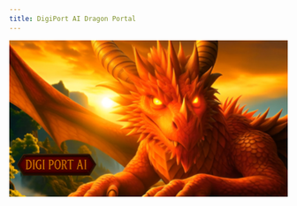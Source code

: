 ```yaml
---
title: DigiPort AI Dragon Portal
---
```


<p align="center">
  <img src="./dragon.png" alt="DigiPort AI BiG Red Dragon" width="700">
</p>

